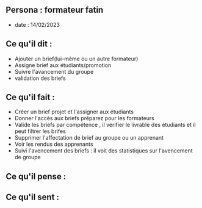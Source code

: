 ## Persona : formateur fatin
- date : 14/02/2023 

## Ce qu'il dit : 

- Ajouter un brief(lui-même ou un autre formateur)
- Assigne brief aux étudiants/promotion
- Suivre l'avancement du groupe
- validation des briefs

## Ce qu'il fait :
 
- Créer un brief projet et l'assigner aux étudiants
- Donner l'accès aux briefs préparez pour les formateurs
- Valide les briefs par compétence , il verifier le livrable des étudiants et il peut filtrer les brifes 
- Supprimer l'affectation de brief au groupe ou un apprenant
- Voir les rendus des apprenants 
- Suivi l'avencement des briefs : il voit des statistiques sur l'avencement de groupe 

## Ce qu'il pense :



## Ce qu'il sent :